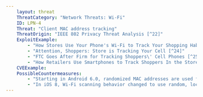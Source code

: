 ```yaml
---
    layout: threat
    ThreatCategory: "Network Threats: Wi-Fi"
    ID: LPN-4
    Threat: "Client MAC address tracking"
    ThreatOrigin: "IEEE 802 Privacy Threat Analysis [^22]"
    ExploitExample:
        - "How Stores Use Your Phone's Wi-Fi to Track Your Shopping Habits [^23]"
        - "Attention, Shoppers: Store is Tracking Your Cell [^24]"
        - "FTC Goes After Firm for Tracking Shoppers\' Cell Phones [^25]"
        - "How Retailers Use Smartphones to Track Shoppers In the Store [^26]"
    CVEExample:
    PossibleCountermeasures:
        - "Starting in Android 6.0, randomized MAC addresses are used for Wi-Fi and Bluetooth scans. See __Android 6.0 Changes__ [^35]"
        - "In iOS 8, Wi-Fi scanning behavior changed to use random, locally administrated MAC addresses. See User Privacy on iOS and OS X [^36]"
---
```

